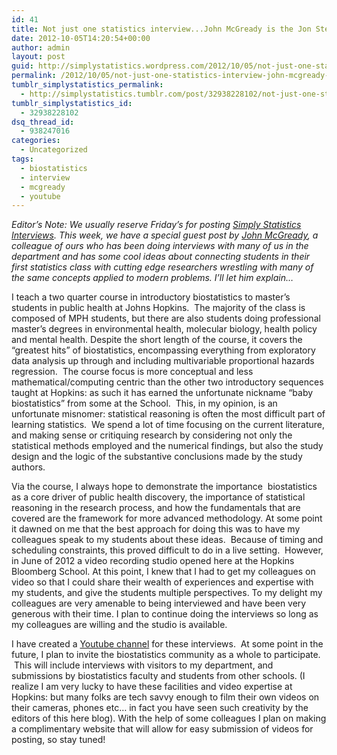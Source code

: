 ```yaml
---
id: 41
title: Not just one statistics interview...John McGready is the Jon Stewart of statistics
date: 2012-10-05T14:20:54+00:00
author: admin
layout: post
guid: http://simplystatistics.wordpress.com/2012/10/05/not-just-one-statistics-interview-john-mcgready-is
permalink: /2012/10/05/not-just-one-statistics-interview-john-mcgready-is/
tumblr_simplystatistics_permalink:
  - http://simplystatistics.tumblr.com/post/32938228102/not-just-one-statistics-interview-john-mcgready-is
tumblr_simplystatistics_id:
  - 32938228102
dsq_thread_id:
  - 938247016
categories:
  - Uncategorized
tags:
  - biostatistics
  - interview
  - mcgready
  - youtube
---
```

_Editor&#8217;s Note: We usually reserve Friday&#8217;s for posting <a href="http://simplystatistics.org/interviews" target="_blank">Simply Statistics Interviews</a>. This week, we have a special guest post by <a href="http://www.biostat.jhsph.edu/~jmcgread/" target="_blank">John McGready</a>, a colleague of ours who has been doing interviews with many of us in the department and has some cool ideas about connecting students in their first statistics class with cutting edge researchers wrestling with many of the same concepts applied to modern problems. I&#8217;ll let him explain&#8230;_

<span>I teach a two quarter course in introductory biostatistics to master&#8217;s students in public health at Johns Hopkins.  The majority of the class is composed of MPH students, but there are also students doing professional master&#8217;s degrees in environmental health, molecular biology, health policy and mental health. Despite the short length of the course, it covers the &#8220;greatest hits&#8221; of biostatistics, encompassing everything from exploratory data analysis up through and including multivariable proportional hazards regression.  The course focus is more conceptual and less mathematical/computing centric than the other two introductory sequences taught at Hopkins: as such it has earned the unfortunate nickname &#8220;baby biostatistics&#8221; from some at the School.  This, in my opinion, is an unfortunate misnomer: statistical reasoning is often the most difficult part of learning statistics.  We spend a lot of time focusing on the current literature, and making sense or critiquing research by considering not only the statistical methods employed and the numerical findings, but also the study design and the logic of the substantive conclusions made by the study authors.</span>

<span>Via the course, I always hope to demonstrate the importance  biostatistics as a core driver of public health discovery, the importance of statistical reasoning in the research process, and how the fundamentals that are covered are the framework for more advanced methodology. At some point it dawned on me that the best approach for doing this was to have my colleagues speak to my students about these ideas.  Because of timing and scheduling constraints, this proved difficult to do in a live setting.  However, in June of 2012 a video recording studio opened here at the Hopkins Bloomberg School. At this point, I knew that I had to get my colleagues on video so that I could share their wealth of experiences and expertise with my students, and give the students multiple perspectives. To my delight my colleagues are very amenable to being interviewed and have been very generous with their time. I plan to continue doing the interviews so long as my colleagues are willing and the studio is available.</span>

<span>I have created a <a href="http://www.youtube.com/user/StatReasoningJHSPH?feature=mhee" target="_blank">Youtube channel</a> for these interviews.  At some point in the future, I plan to invite the biostatistics community as a whole to participate.  This will include interviews with visitors to my department, and submissions by biostatistics faculty and students from other schools. (I realize I am very lucky to have these facilities and video expertise at Hopkins: but many folks are tech savvy enough to film their own videos on their cameras, phones etc&#8230; in fact you have seen such creativity by the editors of this here blog). </span><span>With the help of some colleagues I plan on making a complimentary website that will allow for easy submission of videos for posting, so stay tuned!</span>